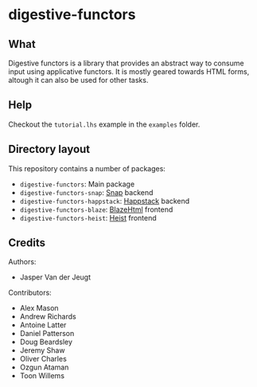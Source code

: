 digestive-functors
==================

What
----

Digestive functors is a library that provides an abstract way to consume input
using applicative functors. It is mostly geared towards HTML forms, altough it
can also be used for other tasks.

Help
----

Checkout the `tutorial.lhs` example in the `examples` folder.

Directory layout
----------------

This repository contains a number of packages:

- `digestive-functors`: Main package
- `digestive-functors-snap`: [Snap] backend
- `digestive-functors-happstack`: [Happstack] backend
- `digestive-functors-blaze`: [BlazeHtml] frontend
- `digestive-functors-heist`: [Heist] frontend

[Snap]: http://snapframework.com
[Happstack]: http://happstack.com/
[BlazeHtml]: http://jaspervdj.be/blaze
[Heist]: http://snapframework.com/docs/tutorials/heist

Credits
-------

Authors:

- Jasper Van der Jeugt

Contributors:

- Alex Mason
- Andrew Richards
- Antoine Latter
- Daniel Patterson
- Doug Beardsley
- Jeremy Shaw
- Oliver Charles
- Ozgun Ataman
- Toon Willems
